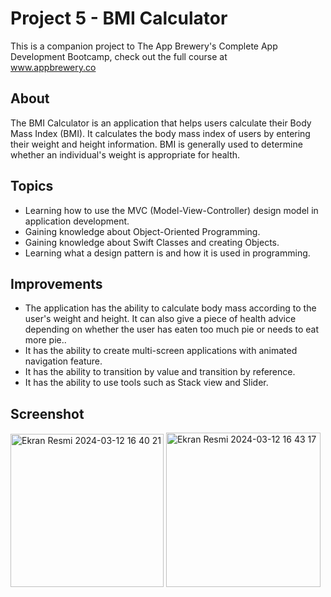 # Project 5 - BMI Calculator

This is a companion project to The App Brewery's Complete App Development Bootcamp, check out the full course at 
<br>www.appbrewery.co

## About
The BMI Calculator is an application that helps users calculate their Body Mass Index (BMI). It calculates the body mass index of users by entering their weight and height information. BMI is generally used to determine whether an individual's weight is appropriate for health.

## Topics

* Learning how to use the MVC (Model-View-Controller) design model in application development.
* Gaining knowledge about Object-Oriented Programming.
* Gaining knowledge about Swift Classes and creating Objects.
* Learning what a design pattern is and how it is used in programming.

## Improvements

* The application has the ability to calculate body mass according to the user's weight and height. It can also give a piece of health advice depending on whether the user has eaten too much pie or needs to eat more pie..
* It has the ability to create multi-screen applications with animated navigation feature.
* It has the ability to transition by value and transition by reference.
* It has the ability to use tools such as Stack view and Slider.

## Screenshot

<img width="245" alt="Ekran Resmi 2024-03-12 16 40 21" src="https://github.com/ogulcandeniz-inac/iOS-Swift-Bootcamp/assets/109241786/47ee4c68-6856-45ef-a579-efdd8aa6cf09">
<img width="247" alt="Ekran Resmi 2024-03-12 16 43 17" src="https://github.com/ogulcandeniz-inac/iOS-Swift-Bootcamp/assets/109241786/fd68fce8-b859-41c3-8e1e-51bee3d729aa">

